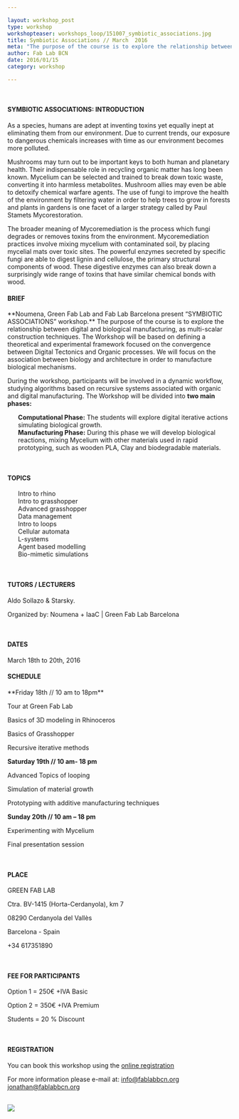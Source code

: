 ```yaml
---

layout: workshop_post
type: workshop
workshopteaser: workshops_loop/151007_symbiotic_associations.jpg
title: Symbiotic Associations // March  2016
meta: "The purpose of the course is to explore the relationship between digital and biological manufacturing, as multi-scalar construction techniques. The Workshop will be based on defining a theoretical and experimental framework focused on the convergence between Digital Tectonics and Organic processes. We will focus on the association between biology and architecture in order to manufacture biological mechanisms."
author: Fab Lab BCN
date: 2016/01/15
category: workshop

---
```


<br>

<h4>SYMBIOTIC ASSOCIATIONS: INTRODUCTION</h4>
As a species, humans are adept at inventing toxins yet equally inept at eliminating them from our environment. Due to current trends, our exposure to dangerous chemicals increases with time as our environment becomes more polluted.<br>


Mushrooms may turn out to be important keys to both human and planetary health. Their indispensable role in recycling organic matter has long been known. Mycelium can be selected and trained to break down toxic waste, converting it into harmless metabolites. Mushroom allies may even be able to detoxify chemical warfare agents. The use of fungi to improve the health of the environment by filtering water in order to help trees to grow in forests and plants in gardens is one facet of a larger strategy called by Paul Stamets Mycorestoration.<br>


The broader meaning of Mycoremediation is the process which fungi degrades or removes toxins from the environment. Mycoremediation practices involve mixing mycelium with contaminated soil, by placing mycelial mats over toxic sites. The powerful enzymes secreted by specific fungi are able to digest lignin and cellulose, the primary structural components of wood. These digestive enzymes can also break down a surprisingly wide range of toxins that have similar chemical bonds with wood.<br>

<h4>BRIEF</h4>
**Noumena, Green Fab Lab and Fab Lab Barcelona present “SYMBIOTIC ASSOCIATIONS” workshop.** The purpose of the course is to explore the relationship between digital and biological manufacturing, as multi-scalar construction techniques. The Workshop will be based on defining a theoretical and experimental framework focused on the convergence between Digital Tectonics and Organic processes. We will focus on the association between biology and architecture in order to manufacture biological mechanisms.<br>


During the workshop, participants will be involved in a dynamic workflow, studying algorithms based on recursive systems associated with organic and digital manufacturing. The Workshop will be divided into **two main phases:**
<ul>

**Computational Phase:** The students will explore digital iterative actions simulating biological growth.
<br>
**Manufacturing Phase:**  During this phase we will develop biological reactions, mixing Mycelium with other materials used in rapid prototyping, such as wooden PLA, Clay and biodegradable materials.
</ul>


<br>

<h4>TOPICS</h4>
<ul>
Intro to rhino<br>
Intro to grasshopper<br>
Advanced grasshopper<br>
Data management<br>
Intro to loops<br>
Cellular automata<br>
L-systems<br>
Agent based modelling<br>
Bio-mimetic simulations<br>
</ul>


<br>
<h4>TUTORS / LECTURERS</h4>

Aldo Sollazo & Starsky.<br>

Organized by: Noumena + IaaC | Green Fab Lab Barcelona


<br>
<h4>DATES</h4>
March 18th to 20th, 2016

<h4>SCHEDULE</h4>
**Friday 18th // 10 am to 18pm**

Tour at Green Fab Lab

Basics of 3D modeling in Rhinoceros

Basics of Grasshopper

Recursive iterative methods


**Saturday 19th // 10 am- 18 pm**

Advanced Topics of looping

Simulation of material growth

Prototyping with  additive manufacturing techniques


**Sunday 20th // 10 am – 18 pm**

Experimenting with Mycelium

Final presentation  session

<br>
<h4>PLACE</h4>
GREEN FAB LAB

Ctra. BV-1415 (Horta-Cerdanyola), km 7 <br>

08290 Cerdanyola del Vallès <br>

Barcelona - Spain<br>

+34 617351890 

<br>
<h4>FEE FOR PARTICIPANTS</h4>
Option 1 = 250€ +IVA
Basic

Option 2 = 350€ +IVA
Premium

Students = 20 % Discount


<br>
<h4>REGISTRATION </h4>

You can book this workshop using the <a target="_blank" href="http://valldaura.fikket.es/event/symbiotic-associations"><u>online registration</u></a>    


For more information please e-mail at:
info@fablabbcn.org
jonathan@fablabbcn.org



<br>

<img src="{{site.baseurl}}{{ site.url }}/img/workshops/workshops_loop/symbiotic-associations-2016-full.jpg">


